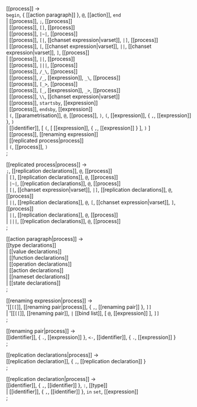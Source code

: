 
[[process]] → <br />
  `begin`, { [[action paragraph]] }, `@`, [[action]], `end` <br />
| [[process]], `;`, [[process]] <br /> 
| [[process]], `[]`, [[process]] <br /> 
| [[process]], `|~|`, [[process]] <br /> 
| [[process]], `[|`, [[chanset expression|varset]], `|]`, [[process]] <br /> 
| [[process]], `[`, [[chanset expression|varset]], `||`, [[chanset expression|varset]], `]`, [[process]] <br /> 
| [[process]], `||`, [[process]] <br /> 
| [[process]], `|||`, [[process]] <br /> 
| [[process]], `/_\`, [[process]] <br /> 
| [[process]], `/_`, [[expression]], `_\`, [[process]] <br /> 
| [[process]], `[_>`, [[process]] <br /> 
| [[process]], `[_`, [[expression]], `_>`, [[process]] <br /> 
| [[process]], `\\`, [[chanset expression|varset]] <br /> 
| [[process]], `startsby`, [[expression]] <br /> 
| [[process]], `endsby`, [[expression]] <br /> 
| `(`, [[parametrisation]], `@`, [[process]], `)`, `(`, [[expression]], { `,`, [[expression]] }, `)` <br /> 
| [[identifier]], [ `(`, [ [[expression]], { `,`, [[expression]] } ], `)` ] <br /> 
| [[process]], [[renaming expression]] <br />
| [[replicated process|process]] <br />
| `(`, [[process]], `)` <br />
;

[[replicated process|process]] → <br />
  `;`, [[replication declarations]], `@`, [[process]] <br /> 
| `[]`, [[replication declarations]], `@`, [[process]] <br /> 
| `|~|`, [[replication declarations]], `@`, [[process]] <br /> 
| `[|`, [[chanset expression|varset]], `|]`, [[replication declarations]], `@`, [[process]] <br /> 
| `||`, [[replication declarations]], `@`, `[`, [[chanset expression|varset]], `]`, [[process]] <br />
| `||`, [[replication declarations]], `@`, [[process]] <br />
| `|||`, [[replication declarations]], `@`, [[process]] <br />
;

[[action paragraph|process]] → <br />
  [[type declarations]] <br />
| [[value declarations]] <br />
| [[function declarations]] <br />
| [[operation declarations]] <br />
| [[action declarations]] <br />
| [[nameset declarations]] <br />
| [[state declarations]] <br />
;

[[renaming expression|process]] → <br />
  '[[`[[`]], [[renaming pair|process]], { `,`, [[renaming pair]] }, `]]` <br />
| '[[`[[`]], [[renaming pair]], `|` [[bind list]], [ `@`, [[expression]] ], `]]` <br />
;
 
[[renaming pair|process]] → <br />
  [[identifier]], { `.`, [[expression]] }, `<-`, [[identifier]], { `.`, [[expression]] } <br />
;

[[replication declarations|process]] → <br />
  [[replication declaration]], { `,`, [[replication declaration]] } <br />
;

[[replication declaration|process]] → <br />
  [[identifier]], { `,`, [[identifier]] }, `:`, [[type]] <br />
| [[identifier]], { `,`, [[identifier]] }, `in` `set`, [[expression]] <br />
;
